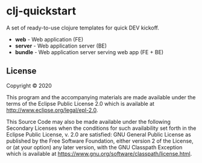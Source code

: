 # clj-quickstart

A set of ready-to-use clojure templates for quick DEV kickoff.
 
* **web** - Web application (FE)
* **server** - Web application server (BE)
* **bundle** - Web application server serving web app (FE + BE)

## License

Copyright © 2020

This program and the accompanying materials are made available under the
terms of the Eclipse Public License 2.0 which is available at
http://www.eclipse.org/legal/epl-2.0.

This Source Code may also be made available under the following Secondary
Licenses when the conditions for such availability set forth in the Eclipse
Public License, v. 2.0 are satisfied: GNU General Public License as published by
the Free Software Foundation, either version 2 of the License, or (at your
option) any later version, with the GNU Classpath Exception which is available
at https://www.gnu.org/software/classpath/license.html.
